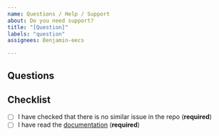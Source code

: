 ```yaml
---
name: Questions / Help / Support
about: Do you need support?
title: "[Question]"
labels: "question"
assignees: Benjamin-eecs

---
```


## Questions



## Checklist

- [ ] I have checked that there is no similar issue in the repo (**required**)
- [ ] I have read the [documentation](https://torchopt.readthedocs.io/) (**required**)
